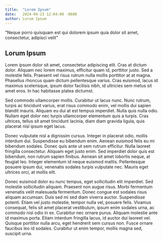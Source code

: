 ```yaml
---
title:  "Lorem Ipsum"
date:   2024-04-23 12:04:00 -0600
author: Lorum Ipsum 
---
```


"Neque porro quisquam est qui dolorem ipsum quia dolor sit amet, consectetur, adipisci velit"

## Lorum Ipsum

Lorem ipsum dolor sit amet, consectetur adipiscing elit. Cras at dictum dolor. Aliquam nec lorem maximus, efficitur quam id, porttitor justo. Sed a molestie felis. Praesent vel risus rutrum nulla mollis porttitor at at magna. Phasellus rhoncus quam dictum pellentesque varius. Cras euismod, lacus id maximus scelerisque, ipsum dolor facilisis nibh, id ultricies sem metus sit amet eros. In hac habitasse platea dictumst.

Sed commodo ullamcorper mollis. Curabitur ut lacus nunc. Nunc rutrum, turpis ac tincidunt varius, erat risus commodo enim, vel mollis dui sapien blandit mauris. Aliquam eu dui at est tempus imperdiet. Nulla quis nulla odio. Nullam eget dolor nec turpis ullamcorper elementum quis a turpis. Cras ultrices, tellus sit amet tincidunt lacinia, diam diam gravida ligula, quis placerat nisl ipsum eget lacus.

Donec vulputate nisl a dignissim cursus. Integer in placerat odio, mollis interdum dui. Suspendisse eu bibendum enim. Aenean euismod felis eu mi bibendum sodales. Donec quis ante ut sem rutrum efficitur. Nulla laoreet fringilla consectetur. Aliquam eget justo enim. Sed imperdiet dolor quis est bibendum, non rutrum sapien finibus. Aenean sit amet lobortis neque, at feugiat leo. Integer elementum id neque euismod mattis. Pellentesque posuere ipsum dui, venenatis sodales turpis vulputate nec. Mauris eget ultrices orci, at mollis elit.

Donec euismod dolor eu nunc tempus, eget sollicitudin elit imperdiet. Sed molestie sollicitudin aliquam. Praesent non augue risus. Morbi fermentum venenatis velit malesuada fermentum. Donec congue est sodales risus aliquam accumsan. Duis sed mi sed diam viverra auctor. Suspendisse potenti. Etiam vel justo molestie, tempor nulla vel, posuere felis. Vivamus consequat, felis sit amet placerat vestibulum, ipsum enim sodales urna, ac commodo nisl odio in ex. Curabitur nec ornare purus. Aliquam molestie ante id maximus porta. Etiam interdum fringilla lacus, id auctor dui laoreet vel. Quisque porttitor nulla arcu, eget hendrerit sem cursus non. Fusce ornare faucibus leo id sodales. Curabitur ut enim tempor, mollis magna sed, suscipit urna.

